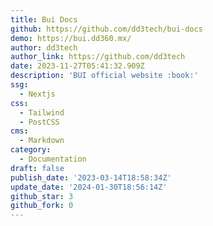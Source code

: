```yaml
---
title: Bui Docs
github: https://github.com/dd3tech/bui-docs
demo: https://bui.dd360.mx/
author: dd3tech
author_link: https://github.com/dd3tech
date: 2023-11-27T05:41:32.909Z
description: 'BUI official website :book:'
ssg:
  - Nextjs
css:
  - Tailwind
  - PostCSS
cms:
  - Markdown
category:
  - Documentation
draft: false
publish_date: '2023-03-14T18:58:34Z'
update_date: '2024-01-30T18:56:14Z'
github_star: 3
github_fork: 0
---
```

